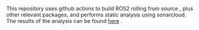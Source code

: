 This repository uses github actions to build ROS2 rolling from source , plus other relevant packages, and performs static analysis using sonarcloud.  
The results of the analysis can be found [here](https://sonarcloud.io/summary/overall?id=muttistefano_ros2_sonarcloud) . 
